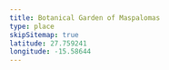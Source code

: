 ```yaml
---
title: Botanical Garden of Maspalomas
type: place
skipSitemap: true
latitude: 27.759241
longitude: -15.58644
---
```

